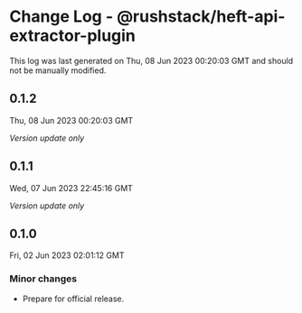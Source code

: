# Change Log - @rushstack/heft-api-extractor-plugin

This log was last generated on Thu, 08 Jun 2023 00:20:03 GMT and should not be manually modified.

## 0.1.2
Thu, 08 Jun 2023 00:20:03 GMT

_Version update only_

## 0.1.1
Wed, 07 Jun 2023 22:45:16 GMT

_Version update only_

## 0.1.0
Fri, 02 Jun 2023 02:01:12 GMT

### Minor changes

- Prepare for official release.

